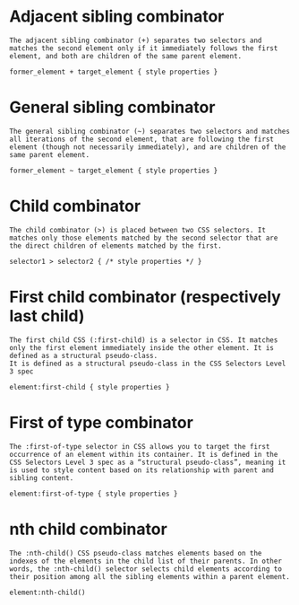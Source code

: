 # Adjacent sibling combinator

    The adjacent sibling combinator (+) separates two selectors and matches the second element only if it immediately follows the first element, and both are children of the same parent element.

    former_element + target_element { style properties }

# General sibling combinator

    The general sibling combinator (~) separates two selectors and matches all iterations of the second element, that are following the first element (though not necessarily immediately), and are children of the same parent element.

    former_element ~ target_element { style properties }

# Child combinator

    The child combinator (>) is placed between two CSS selectors. It matches only those elements matched by the second selector that are the direct children of elements matched by the first.

    selector1 > selector2 { /* style properties */ }

# First child combinator (respectively last child)

    The first child CSS (:first-child) is a selector in CSS. It matches only the first element immediately inside the other element. It is defined as a structural pseudo-class.
    It is defined as a structural pseudo-class in the CSS Selectors Level 3 spec

    element:first-child { style properties }

# First of type combinator

    The :first-of-type selector in CSS allows you to target the first occurrence of an element within its container. It is defined in the CSS Selectors Level 3 spec as a “structural pseudo-class”, meaning it is used to style content based on its relationship with parent and sibling content.

    element:first-of-type { style properties }

# nth child combinator

    The :nth-child() CSS pseudo-class matches elements based on the indexes of the elements in the child list of their parents. In other words, the :nth-child() selector selects child elements according to their position among all the sibling elements within a parent element.

    element:nth-child()
